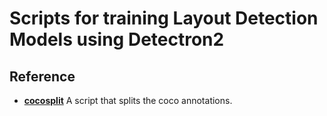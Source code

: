 # Scripts for training Layout Detection Models using Detectron2


## Reference 

- **[cocosplit](https://github.com/akarazniewicz/cocosplit)**  A script that splits the coco annotations.
